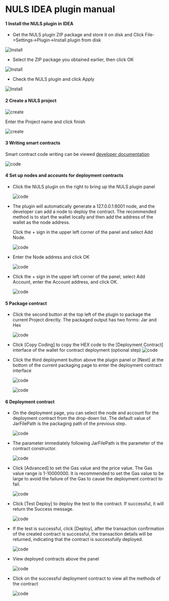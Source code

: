 # NULS IDEA plugin manual

#### 1 Install the NULS plugin in IDEA
- Get the NULS plugin ZIP package and store it on disk and 
Click File->Settings->Plugin->Install plugin from disk

![Install](./pluginImages/Install.jpg)

- Select the ZIP package you obtained earlier, then click OK

![Install](./pluginImages/Install2.jpg)

- Check the NULS plugin and click Apply

![Install](./pluginImages/Install3.jpg)

#### 2 Create a NULS project

![create](./pluginImages/createProject.jpg)

Enter the Project name and click finish

![create](./pluginImages/createProject2.jpg)

#### 3 Writing smart contracts

Smart contract code writing can be viewed [developer documentation](http://dev.nuls.io/contract/)

![code](./pluginImages/code.jpg)

#### 4 Set up nodes and accounts for deployment contracts

- Click the NULS plugin on the right to bring up the NULS plugin panel

	![code](./pluginImages/Deploy.jpg)

- The plugin will automatically generate a 127.0.0.1:8001 node, and the developer can add a node to deploy the contract. The recommended method is to start the wallet locally and then add the address of the wallet as the node address.

	Click the + sign in the upper left corner of the panel and select Add Node.

	![code](./pluginImages/Add.jpg)

- Enter the Node address and click OK

	![code](./pluginImages/Add3.jpg)

- Click the + sign in the upper left corner of the panel, select Add Account, enter the Account address, and click OK.

	![code](./pluginImages/Add5.jpg)

#### 5 Package contract

- Click the second button at the top left of the plugin to package the current Project directly. The packaged output has two forms: Jar and Hex

	![code](./pluginImages/package.jpg)

- Click [Copy Coding] to copy the HEX code to the [Deployment Contract] interface of the wallet for contract deployment (optional step)
	![code](./pluginImages/package1.jpg)

- Click the third deployment button above the plugin panel or [Next] at the bottom of the current packaging page to enter the deployment contract interface

	![code](./pluginImages/package3.jpg)

	![code](./pluginImages/package2.jpg)

#### 6 Deployment contract

- On the deployment page, you can select the node and account for the deployment contract from the drop-down list. The default value of JarFilePath is the packaging path of the previous step.

	![code](./pluginImages/package4.jpg)

- The parameter immediately following JarFilePath is the parameter of the contract constructor.
	
	![code](./pluginImages/Deploy2.jpg)

- Click [Advanced] to set the Gas value and the price value. The Gas value range is 1-10000000. It is recommended to set the Gas value to be large to avoid the failure of the Gas to cause the deployment contract to fail.

	![code](./pluginImages/Deploy3.jpg)

- Click [Test Deploy] to deploy the test to the contract. If successful, it will return the Success message.

	![code](./pluginImages/Deploy4.jpg)

- If the test is successful, click [Deploy], after the transaction confirmation of the created contract is successful, the transaction details will be returned, indicating that the contract is successfully deployed.

	![code](./pluginImages/Deploy5.jpg)

- View deployed contracts above the panel

	![code](./pluginImages/Deploy6.jpg)

- Click on the successful deployment contract to view all the methods of the contract

	![code](./pluginImages/Deploy7.jpg)
	
	

